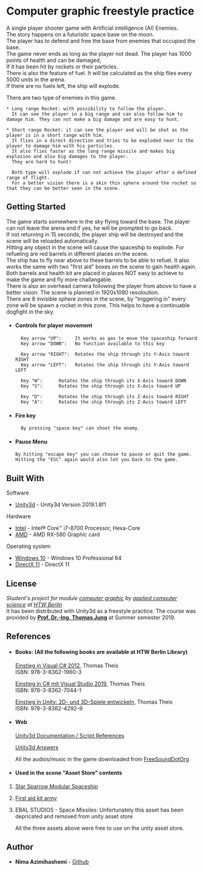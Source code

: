 # Computer graphic freestyle practice

A single player shooter game with Artificial intelligence (AI) Enemies.  
The story happens on a futuristic space base on the moon.  
The player has to defend and free the base from enemies that occupied the base.  
The game never ends as long as the player not dead. The player has 1000 points of health and can be damaged,  
If it has been hit by rockets or their particles.  
There is also the feature of fuel. It will be calculated as the ship flies every 5000 units in the arena.  
If there are no fuels left, the ship will explode.

There are two type of enemies in this game.
```
* Long range Rocket: with possibility to follow the player.
  It can see the player in a big range and can also follow him to damage him. They can not make a big damage and are easy to hunt.

* Short range Rocket: it can see the player and will be shot as the player is in a short range with him.
  It flies in a direct direction and tries to be exploded near to the player to damage him with his particles.
  It also flies faster as the long range missile and makes big explosion and also big damages to the player.
  They are hard to hunt!

  Both type will explode if can not achieve the player after a defined range of flight.
  For a better vision there is a skin thin sphere around the rocket so that they can be better seen in the scene.
```
## Getting Started
The game starts somewhere in the sky flying toward the base. The player can not leave the arena and if yes, he will be prompted to go back.  
If not returning in 15 seconds, the player ship will be destroyed and the scene will be reloaded automatically.  
Hitting any object in the scene will cause the spaceship to explode.
For refueling are red barrels in different places on the scene.  
The ship has to fly near above to these barrels to be able to refuel.
It also works the same with two "first aid" boxes on the scene to gain health again.  
Both barrels and health kit are placed in places NOT easy to achieve to make the game and fly more challangable.  
There is also an overhead camera following the player from above to have a better vision.
The scene is planned in 1920x1080 resoloution.  
There are 8 invisible sphere zones in the scene, by "triggering in" every zone will be spawn a rocket in this zone. This helps to have a continuable dogfight in the sky.
* #### Controls for player movement

		Key arrow "UP":     It works as gas to move the spaceship forward
		Key arrow "DOWN":   No function available to this key

		Key arrow "RIGHT":  Rotates the ship through its Y-Axis toward RIGHT
		Key arrow "LEFT":   Rotates the ship through its Y-Axis toward LEFT

		Key "W":      Rotates the ship through its X-Axis toward DOWN
		Key "S":      Rotates the ship through its X-Axis toward UP

		Key "D":      Rotates the ship through its Z-Axis toward RIGHT
		Key "A":      Rotates the ship through its Z-Axis toward LEFT

* #### Fire key
		By pressing "space key" can shoot the enemy.

* #### Pause Menu
      By hitting "escape key" you can choose to pause or quit the game. Hitting the "ESC" again would also let you back to the game.


## Built With
Software
* [Unity3d](https://blogs.unity3d.com/2019/04/16/introducing-unity-2019-1/?_ga=2.116067398.1323338192.1563142251-81743354.1561804564) - 	Unity3d Version 2019.1.8f1

Hardware
* [Intel](https://ark.intel.com/content/www/de/de/ark/products/series/122593/8th-generation-intel-core-i7-processors.html) - Intel® Core™ i7-8700 Processor, Hexa-Core
* [AMD](https://www.amd.com/de/products/graphics/radeon-rx-580) -  AMD RX-580 Graphic card

Operating system
* [Windows 10](https://www.microsoft.com/de-de/windows/) - 	Windows 10 Professional 64
* [DirectX 11](https://support.microsoft.com/de-de/help/179113/how-to-install-the-latest-version-of-directx) - DirectX 11

## License
*Student's project for module [computer graphic](https://lsf.htw-berlin.de/qisserver/rds?state=modulBeschrGast&moduleParameter=modDescr&struct=auswahlBaum&next=wait.vm&nextdir=qispos/modulBeschr/gast&createPDF=Y&create=blobs&nodeID=auswahlBaum%7Cabschluss%3Aabschl%3D84%7Cstudiengang%3Astg%3D116%7CstgSpecials%3Avert%3D%2Cschwp%3D%2Ckzfa%3DH%2Cpversion%3D20122%7CkontoOnTop%3Apordnr%3D28773%7Cpruefung%3Apordnr%3D28657&expand=1&lastState=modulBeschrGast&asi=#auswahlBaum%7Cabschluss%3Aabschl%3D84%7Cstudiengang%3Astg%3D116%7CstgSpecials%3Avert%3D%2Cschwp%3D%2Ckzfa%3DH%2Cpversion%3D20122%7CkontoOnTop%3Apordnr%3D28773%7Cpruefung%3Apordnr%3D28657) by [applied computer science](https://ai-bachelor.htw-berlin.de/) at [HTW Berlin](https://www.htw-berlin.de/)*  
It has been distributed with Unity3d as a freestyle practice.
The course was provided by [**Prof. Dr.-Ing. Thomas Jung**](https://www.htw-berlin.de/hochschule/personen/person/?eid=452) at Summer semester 2019.

## References

* #### Books: (All the following books are available at HTW Berlin Library)

	[Einstieg in Visual C# 2012](https://www.rheinwerk-verlag.de/einstieg-in-visual-basic-2012_3188/?GPP=openbook), Thomas Theis  
	ISBN: 978-3-8362-1960-3  

	[Einstieg in C# mit Visual Studio 2019](https://www.rheinwerk-verlag.de/einstieg-in-c-mit-visual-studio-2019_4904/), Thomas Theis  
	ISBN:  978-3-8362-7044-1

	[Einstieg in Unity: 2D- und 3D-Spiele entwickeln](https://www.rheinwerk-verlag.de/einstieg-in-unity_4654/), Thomas Theis  
	ISBN: 978-3-8362-4292-9

* #### Web

  [Unity3d Documentation / Script References](https://docs.unity3d.com/2019.1/Documentation/ScriptReference/)

  [Unity3d Answers](https://answers.unity.com/questions/index.html)

  All the audios/music in the game downloaded from [FreeSoundDotOrg](https://freesound.org/)


* #### Used in the scene "Asset Store" contents

1. [Star Sparrow Modular Spaceship](https://assetstore.unity.com/packages/3d/vehicles/space/star-sparrow-modular-spaceship-73167)

2. [First aid kit army](https://assetstore.unity.com/packages/3d/props/first-aid-kit-army-148353)

3. EBAL STUDIOS - Space Missiles: Unfortunately this asset has been depricated and removed from unity asset store

      All the three assets above were free to use on the unity asset store.

## Author
* **Nima Azimihashemi** - [Github](https://github.com/nimaazha)
